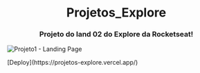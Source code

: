 <h1 align="center">Projetos_Explore</h1>
 <h3 align="center">Projeto do land 02 do Explore da Rocketseat!</h3>



 
![Projeto1 - Landing Page](https://github.com/EmersomNunes/Projetos_Explore/assets/138039830/eb159015-4e11-471b-be37-2dbca15e3408)
<p color="blue">[Deploy](https://projetos-explore.vercel.app/)</p>
